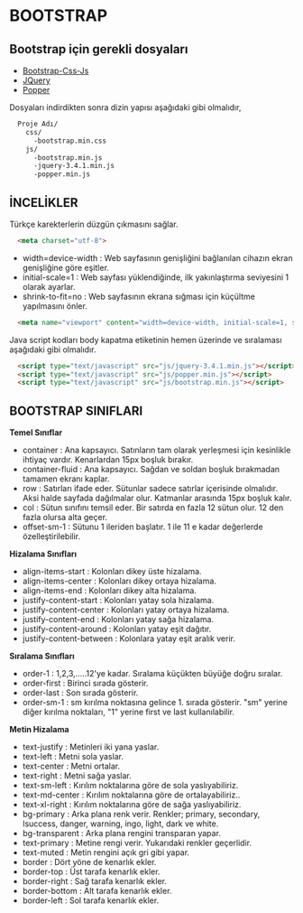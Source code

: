 # BOOTSTRAP


## Bootstrap için gerekli dosyaları

- [Bootstrap-Css-Js](https://github.com/twbs/bootstrap/releases/download/v4.3.1/bootstrap-4.3.1-dist.zip)
- [JQuery](https://code.jquery.com/jquery-3.4.1.min.js)
- [Popper](https://unpkg.com/popper.js)

Dosyaları indirdikten sonra dizin yapısı aşağıdaki gibi olmalıdır,

```sh
  Proje Adı/
    css/
      -bootstrap.min.css
    js/
      -bootstrap.min.js
      -jquery-3.4.1.min.js
      -popper.min.js
```

## İNCELİKLER

Türkçe karekterlerin düzgün çıkmasını sağlar.

```html  
  <meta charset="utf-8">
```

- width=device-width : Web sayfasının genişliğini bağlanılan cihazın ekran genişliğine göre eşitler.
- initial-scale=1 : Web sayfası yüklendiğinde, ilk yakınlaştırma seviyesini 1 olarak ayarlar.
- shrink-to-fit=no : Web sayfasının ekrana sığması için küçültme yapılmasını önler.

```html
  <meta name="viewport" content="width=device-width, initial-scale=1, shrink-to-fit=no">
```

Java script kodları body kapatma etiketinin hemen üzerinde  ve sıralaması aşağıdaki gibi olmalıdır.

```html
  <script type="text/javascript" src="js/jquery-3.4.1.min.js"></script>
  <script type="text/javascript" src="js/popper.min.js"></script>
  <script type="text/javascript" src="js/bootstrap.min.js"></script>
```


## BOOTSTRAP SINIFLARI

**Temel Sınıflar**

- container : Ana kapsayıcı. Satınların tam olarak yerleşmesi için kesinlikle ihtiyaç vardır. Kenarlardan 15px boşluk bırakır.
- container-fluid : Ana kapsayıcı. Sağdan ve soldan boşluk bırakmadan tamamen ekranı kaplar.
- row : Satırları ifade eder. Sütunlar sadece satırlar içerisinde olmalıdır. Aksi halde sayfada dağılmalar olur. Katmanlar arasında 15px boşluk kalır.
- col : Sütun sınıfını temsil eder. Bir satırda en fazla 12 sütun olur. 12 den fazla olursa alta geçer.
- offset-sm-1 : Sütunu 1 ileriden başlatır. 1 ile 11 e kadar değerlerde özelleştirilebilir.

**Hizalama Sınıfları**

- align-items-start : Kolonları dikey üste hizalama.
- align-items-center : Kolonları dikey ortaya hizalama.
- align-items-end : Kolonları dikey alta hizalama.
- justify-content-start : Kolonları yatay sola hizalama.
- justify-content-center : Kolonları yatay ortaya hizalama.
- justify-content-end : Kolonları yatay sağa hizalama.
- justify-content-around : Kolonları yatay eşit dağıtır.
- justify-content-between : Kolonlara yatay eşit aralık verir.

**Sıralama Sınıfları**

- order-1 : 1,2,3,.....12'ye kadar. Sıralama küçükten büyüğe doğru sıralar.
- order-first : Birinci sırada gösterir.
- order-last : Son sırada gösterir.
- order-sm-1 : sm kırılma noktasına gelince 1. sırada gösterir. "sm" yerine diğer kırılma noktaları, "1" yerine first ve last kullanılabilir.

**Metin Hizalama**

- text-justify : Metinleri iki yana yaslar.
- text-left : Metni sola yaslar.
- text-center : Metni ortalar.
- text-right : Metni sağa yaslar.
- text-sm-left : Kırılım noktalarına göre de sola yaslıyabiliriz.
- text-md-center : Kırılım noktalarına göre de ortalayabiliriz..
- text-xl-right : Kırılım noktalarına göre de sağa yaslıyabiliriz.
- bg-primary : Arka plana renk verir. Renkler; primary, secondary, lsuccess, danger, warning, ingo, light, dark ve white.
- bg-transparent : Arka plana rengini transparan yapar.
- text-primary : Metine rengi verir. Yukarıdaki renkler geçerlidir.
- text-muted : Metin rengini açık gri gibi yapar.
- border : Dört yöne de kenarlık ekler.
- border-top : Üst tarafa kenarlık ekler.
- border-right : Sağ tarafa kenarlık ekler.
- border-bottom : Alt tarafa kenarlık ekler.
- border-left : Sol tarafa kenarlık ekler.
